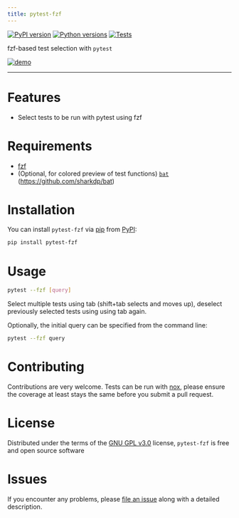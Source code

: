 ```yaml
---
title: pytest-fzf
---
```


[![PyPI version](https://img.shields.io/pypi/v/pytest-fzf.svg)](https://pypi.org/project/pytest-fzf)
[![Python versions](https://img.shields.io/pypi/pyversions/pytest-fzf.svg)](https://pypi.org/project/pytest-fzf)
[![Tests](https://github.com/dtrifiro/pytest-fzf/actions/workflows/tests.yml/badge.svg)](https://github.com/dtrifiro/pytest-fzf/actions/workflows/tests.yml)

fzf-based test selection with `pytest`

[![demo](https://github.com/dtrifiro/pytest-fzf/assets/36171005/29f7a610-2f15-402f-a24f-af8bf7e0e71d)](https://asciinema.org/a/iAr18ilruuPM7pZ1EAfXkxfEf)

---

# Features

- Select tests to be run with pytest using fzf

# Requirements

- [fzf](https://github.com/junegunn/fzf)
- (Optional, for colored preview of test functions) [`bat`](https://github.com/sharkdp/bat)
  (<https://github.com/sharkdp/bat>)

# Installation

You can install `pytest-fzf` via [pip](https://pypi.org/project/pip/)
from [PyPI](https://pypi.org/project):

```bash
pip install pytest-fzf
```

# Usage

```bash
pytest --fzf [query]
```

Select multiple tests using tab (shift+tab selects and moves up), deselect previously
selected tests using using tab again.

Optionally, the initial query can be specified from the command line:

```bash
pytest --fzf query
```

# Contributing

Contributions are very welcome. Tests can be run with
[nox](https://github.com/wntrblm/nox), please ensure the coverage at
least stays the same before you submit a pull request.

# License

Distributed under the terms of the [GNU GPL
v3.0](http://www.gnu.org/licenses/gpl-3.0.txt) license, `pytest-fzf`
is free and open source software

# Issues

If you encounter any problems, please [file an
issue](https://github.com/dtrifiro/pytest-fzf/issues) along with a
detailed description.
